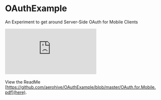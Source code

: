 # OAuthExample
An Experiment to get around Server-Side OAuth for Mobile Clients

![Readme PDF](https://github.com/aerohive/OAuthExample/blob/master/OAuth.for.Mobile.pdf)

View the ReadMe [https://github.com/aerohive/OAuthExample/blob/master/OAuth.for.Mobile.pdf](here).
